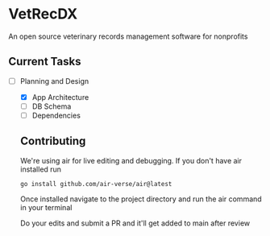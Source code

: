 # VetRecDX

An open source veterinary records management software for nonprofits

## Current Tasks

- [ ] Planning and Design
  - [x] App Architecture
  - [ ] DB Schema
  - [ ] Dependencies

  ## Contributing

  We're using air for live editing and debugging. If you don't have air installed run

  `go install github.com/air-verse/air@latest`

  Once installed navigate to the project directory and run the air command in your terminal

  Do your edits and submit a PR and it'll get added to main after review
